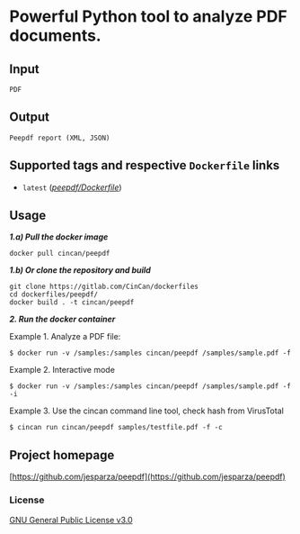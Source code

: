 # Powerful Python tool to analyze PDF documents.

## Input

```
PDF
```

## Output

```
Peepdf report (XML, JSON)
```

## Supported tags and respective `Dockerfile` links

* `latest` ([*peepdf/Dockerfile*](https://gitlab.com/CinCan/dockerfiles/blob/master/peepdf/Dockerfile))


## Usage



***1.a) Pull the docker image*** 

```
docker pull cincan/peepdf
```

***1.b) Or clone the repository and build***

```
git clone https://gitlab.com/CinCan/dockerfiles
cd dockerfiles/peepdf/
docker build . -t cincan/peepdf
```

***2. Run the docker container***  

Example 1. Analyze a PDF file:

`$ docker run -v /samples:/samples cincan/peepdf /samples/sample.pdf -f`

Example 2. Interactive mode

`$ docker run -v /samples:/samples cincan/peepdf /samples/sample.pdf -f -i`

Example 3. Use the cincan command line tool, check hash from VirusTotal

`$ cincan run cincan/peepdf samples/testfile.pdf -f -c`  


## Project homepage

[https://github.com/jesparza/peepdf](https://github.com/jesparza/peepdf)


### License

[GNU General Public License v3.0](https://github.com/jesparza/peepdf/blob/master/COPYING)
